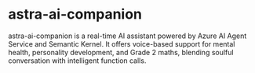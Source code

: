 # astra-ai-companion
astra-ai-companion is a real-time AI assistant powered by Azure AI Agent Service and Semantic Kernel. It offers voice-based support for mental health, personality development, and Grade 2 maths, blending soulful conversation with intelligent function calls.
